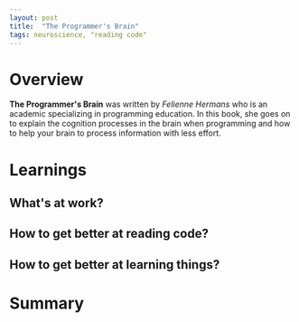 ```yaml
---
layout: post
title:  "The Programmer's Brain"
tags: neuroscience, "reading code"
---
```

# Overview

**The Programmer's Brain** was written by *Felienne Hermans* who is an academic specializing in programming education. In this book, she goes on to explain the cognition processes in the brain when programming and how to help your brain to process information with less effort.
 
# Learnings

## What's at work?

## How to get better at reading code?

## How to get better at learning things?

# Summary
